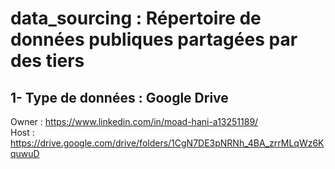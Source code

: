 # data_sourcing : Répertoire de données publiques partagées par des tiers

## 1- Type de données : Google Drive 
Owner : https://www.linkedin.com/in/moad-hani-a13251189/  
Host : https://drive.google.com/drive/folders/1CgN7DE3pNRNh_4BA_zrrMLqWz6KquwuD

